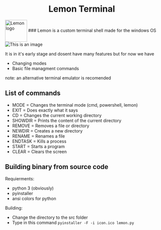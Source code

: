 <h1 align="center">Lemon Terminal</h2>
<img align="center" src="src/icon.ico" alt="Lemon logo" width="72" height="72">
### Lemon is a custom terminal shell made for the windows OS

<img src="screenshot.png" alt="This is an image">

It is in it's early stage and dosent have many features but for now we have

- Changing modes
- Basic file managment commands

note: an alternative terminal emulator is recomended

## List of commands
- MODE = Changes the terminal mode (cmd, powershell, lemon)
- EXIT = Does exactly what it says
- CD = Changes the current working directory
- SHOWDIR = Prints the content of the current directory
- REMOVE = Removes a file or directory
- NEWDIR = Creates a new directory
- RENAME = Renames a file
- ENDTASK = Kills a process
- START = Starts a program
- CLEAR = Clears the screen

## Building binary from source code
Requierments:
- python 3 (obviously)
- pyinstaller
- ansi colors for python

Building:
- Change the directory to the src folder
- Type in this command
``
pyinstaller -F -i icon.ico lemon.py
``

